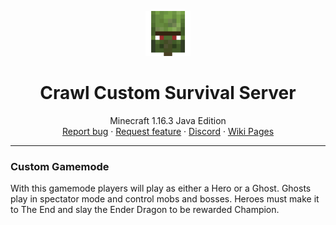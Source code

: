 <p align="center">
  <a href="https://wiki.crawl-survival.com/">
    <img src="https://github.com/danthemanzx/crawl-custom-survival/blob/main/media/server-icon.png?raw=true" alt="Crawl Custom Survival Wiki" width=72 height=72>
  </a>

  <h1 align="center">Crawl Custom Survival Server</h1>

  <p align="center">
    Minecraft 1.16.3 Java Edition
    <br>
    <a href="wiki.crawl-survival.com" target="_parent">Report bug</a>
    ·
    <a href="wiki.crawl-survival.com" target="_parent">Request feature</a>
     ·
    <a href="wiki.crawl-survival.com" target="_parent">Discord</a>
     ·
    <a href="https://wiki.crawl-survival.com" target="_parent">Wiki Pages</a>
  </p>
</p>

***
### Custom Gamemode
With this gamemode players will play as either a Hero or a Ghost. Ghosts play in spectator mode and control mobs and bosses. Heroes must make it to The End and slay the Ender Dragon to be rewarded Champion.

